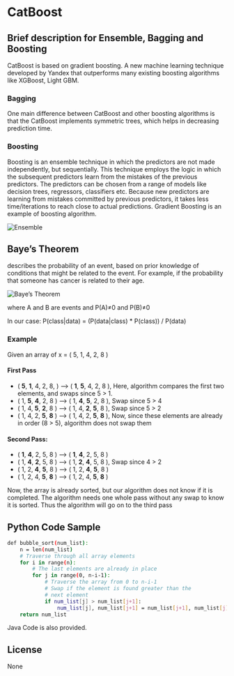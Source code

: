 # CatBoost
## Brief description for Ensemble, Bagging and Boosting
CatBoost is based on gradient boosting. A new machine learning technique developed by Yandex that outperforms many existing boosting algorithms like XGBoost, Light GBM. 


### Bagging
One main difference between CatBoost and other boosting algorithms is that the CatBoost implements symmetric trees, which helps in decreasing prediction time.
### Boosting
Boosting is an ensemble technique in which the predictors are not made independently, but sequentially. This technique employs the logic in which the subsequent predictors learn from the mistakes of the previous predictors. The predictors can be chosen from a range of models like decision trees, regressors, classifiers etc. Because new predictors are learning from mistakes committed by previous predictors, it takes less time/iterations to reach close to actual predictions. Gradient Boosting is an example of boosting algorithm.

![Ensemble](https://drive.google.com/open?id=19VjqRRxqJe3xi3-gS_jVMzO7WMDlVlBM)

## Baye’s Theorem
 describes the probability of an event, based on prior knowledge of conditions that might be related to the event. For example, if the probability that someone has cancer is related to their age.

![Baye’s Theorem](https://wikimedia.org/api/rest_v1/media/math/render/svg/87c061fe1c7430a5201eef3fa50f9d00eac78810)

where A and B are events and  P(A)$\neq$0 and P(B)$\neq$0

In our case: P(class|data) = (P(data|class) * P(class)) / P(data)

### Example
Given an array of  x = ( 5, 1, 4, 2, 8 )
#### First Pass
- ( **5**, **1**, 4, 2, 8, ) –> ( **1**, **5**, 4, 2, 8 ), Here, algorithm compares the first two elements, and swaps since 5 > 1.
- ( 1, **5**, **4**, 2, 8 ) –>  ( 1, **4**, **5**, 2, 8 ), Swap since 5 > 4
- ( 1, 4, **5**, **2**, 8 ) –>  ( 1, 4, **2**, **5**, 8 ), Swap since 5 > 2
- ( 1, 4, 2, **5**, **8** ) –> ( 1, 4, 2, **5**, **8** ), Now, since these elements are already in order (8 > 5), algorithm does not swap them

#### Second Pass:
- ( **1**, **4**, 2, 5, 8 ) –> ( **1**, **4**, 2, 5, 8 )
- ( 1, **4**, **2**, 5, 8 ) –> ( 1, **2**, **4**, 5, 8 ), Swap since 4 > 2
- ( 1, 2, **4**, **5**, 8 ) –> ( 1, 2, **4**, **5**, 8 )
- ( 1, 2, 4, **5**, **8** ) –>  ( 1, 2, 4, **5**, **8** )

Now, the array is already sorted, but our algorithm does not know if it is completed. The algorithm needs one whole pass without any swap to know it is sorted. Thus the algorithm will go on to the third pass

## Python Code Sample

```sh
def bubble_sort(num_list):
	n = len(num_list)
	# Traverse through all array elements
	for i in range(n):
		# The last elements are already in place
		for j in range(0, n-i-1):
			# Traverse the array from 0 to n-i-1
			# Swap if the element is found greater than the 
			# next element
			if num_list[j] > num_list[j+1]:
				num_list[j], num_list[j+1] = num_list[j+1], num_list[j]
	return num_list
```

Java Code is also provided.

License
----

None

